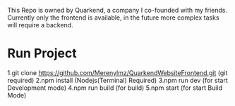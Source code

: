 This Repo is owned by Quarkend, a company I co-founded with my friends. Currently only the frontend is available, in the future more complex tasks will require a backend. 

# Run Project
1.git clone https://github.com/Merenylmz/QuarkendWebsiteFrontend.git (git required)
2.npm install (Nodejs(Terminal) Required)
3.npm run dev (for start Development mode) 
4.npm run build (for build)
5.npm start (for start Build Mode)
